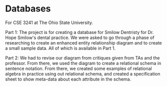 # Databases
For CSE 3241 at The Ohio State University.

Part 1:
The project is for creating a database for Smilow Dentristy for Dr. Hope Smilow's dental practice. 
We were asked to go through a phase of researching to create an enhanced entity relationship diagram and to create a small sample data.
All of which is available in Part 1.

Part 2:
We had to revise our diagram from critiques given from TAs and the professor. From there, we used the diagram to create a relational schema in sentence notation.
From there, we created some examples of relational algebra in practice using out relational schema, and created a specification sheet to show meta-data about each attribute in the schema.
